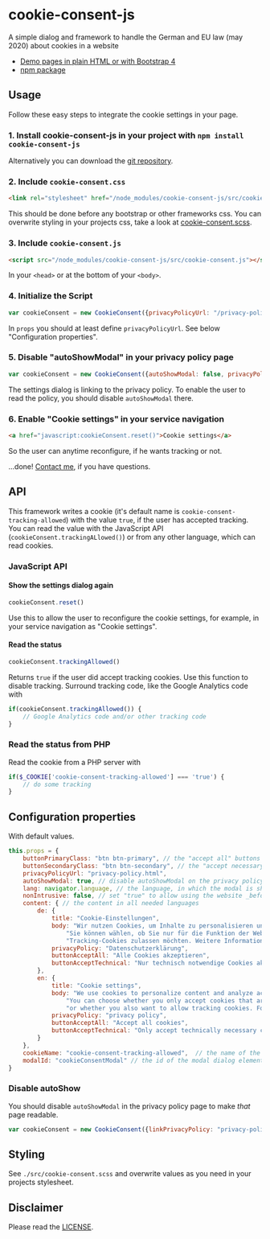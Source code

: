 # cookie-consent-js

A simple dialog and framework to handle the German and EU law (may 2020) about cookies in a website

- [Demo pages in plain HTML or with Bootstrap 4](https://shaack.com/projekte/cookie-consent-js/index.html)
- [npm package](https://www.npmjs.com/package/cookie-consent-js)

## Usage

Follow these easy steps to integrate the cookie settings in your page.

### 1. Install cookie-consent-js in your project with `npm install cookie-consent-js` 

Alternatively you can download the [git repository](https://github.com/shaack/cookie-consent-js).

### 2. Include `cookie-consent.css`

```html
<link rel="stylesheet" href="/node_modules/cookie-consent-js/src/cookie-consent.css"/>
```
This should be done before any bootstrap or other frameworks css. You can
overwrite styling in your projects css, take a look at [cookie-consent.scss](https://github.com/shaack/cookie-consent-js/blob/master/src/cookie-consent.scss).

### 3. Include `cookie-consent.js`

```html
<script src="/node_modules/cookie-consent-js/src/cookie-consent.js"></script>
```
In your `<head>` or at the bottom of your `<body>`.

### 4. Initialize the Script

```js
var cookieConsent = new CookieConsent({privacyPolicyUrl: "/privacy-policy.html"})
```
In `props` you should at least define `privacyPolicyUrl`. 
See below "Configuration properties". 

### 5. Disable "autoShowModal" in your privacy policy page

```js
var cookieConsent = new CookieConsent({autoShowModal: false, privacyPolicyUrl: "/privacy-policy.html"})
```
The settings dialog is linking to the privacy policy. To enable the user to read the policy, you
should disable `autoShowModal` there.

### 6. Enable "Cookie settings" in your service navigation

```html
<a href="javascript:cookieConsent.reset()">Cookie settings</a>
```
So the user can anytime reconfigure, if he wants tracking or not.
 
...done! [Contact me](https://shaack.com), if you have questions.
 
## API

This framework writes a cookie (it's default name is `cookie-consent-tracking-allowed`)
with the value `true`, if the user has accepted tracking. You can read the value with the JavaScript 
API (`cookieConsent.trackingALlowed()`) or from any other language, which can read cookies.  

### JavaScript API

#### Show the settings dialog again

```js
cookieConsent.reset()
```
Use this to allow the user to reconfigure the cookie settings, for example, in your 
service navigation as "Cookie settings".

#### Read the status

```js
cookieConsent.trackingAllowed()
```
Returns `true` if the user did accept tracking cookies. 
Use this function to disable tracking. Surround tracking code, like the Google Analytics code with
```js
if(cookieConsent.trackingAllowed()) {
    // Google Analytics code and/or other tracking code
}
``` 

### Read the status from PHP

Read the cookie from a PHP server with
```php
if($_COOKIE['cookie-consent-tracking-allowed'] === 'true') {
    // do some tracking
}
```

## Configuration properties

With default values.

```js
this.props = {
    buttonPrimaryClass: "btn btn-primary", // the "accept all" buttons class, only used for styling
    buttonSecondaryClass: "btn btn-secondary", // the "accept necessary" buttons class, only used for styling
    privacyPolicyUrl: "privacy-policy.html",
    autoShowModal: true, // disable autoShowModal on the privacy policy page, to make that page readable
    lang: navigator.language, // the language, in which the modal is shown
    nonIntrusive: false, // set "true" to allow using the website _before_ choosing a cookie configuration
    content: { // the content in all needed languages
        de: {
            title: "Cookie-Einstellungen",
            body: "Wir nutzen Cookies, um Inhalte zu personalisieren und die Zugriffe auf unsere Website zu analysieren. " +
                "Sie können wählen, ob Sie nur für die Funktion der Website notwendige Cookies akzeptieren oder auch " +
                "Tracking-Cookies zulassen möchten. Weitere Informationen finden Sie in unserer --privacy-policy--.",
            privacyPolicy: "Datenschutzerklärung",
            buttonAcceptAll: "Alle Cookies akzeptieren",
            buttonAcceptTechnical: "Nur technisch notwendige Cookies akzeptieren"
        },
        en: {
            title: "Cookie settings",
            body: "We use cookies to personalize content and analyze access to our website. " +
                "You can choose whether you only accept cookies that are necessary for the functioning of the website " +
                "or whether you also want to allow tracking cookies. For more information, please refer to our --privacy-policy--.",
            privacyPolicy: "privacy policy",
            buttonAcceptAll: "Accept all cookies",
            buttonAcceptTechnical: "Only accept technically necessary cookies"
        }
    },
    cookieName: "cookie-consent-tracking-allowed",  // the name of the cookie, the cookie is `true` if tracking was accepted
    modalId: "cookieConsentModal" // the id of the modal dialog element
}
```

### Disable autoShow

You should disable `autoShowModal` in the privacy policy page to make _that_ page readable. 
```js
var cookieConsent = new CookieConsent({linkPrivacyPolicy: "privacy-policy.html", autoShowModal: false})
```

## Styling

See `./src/cookie-consent.scss` and overwrite values as you need in your projects stylesheet.

## Disclaimer

Please read the [LICENSE](./LICENSE).